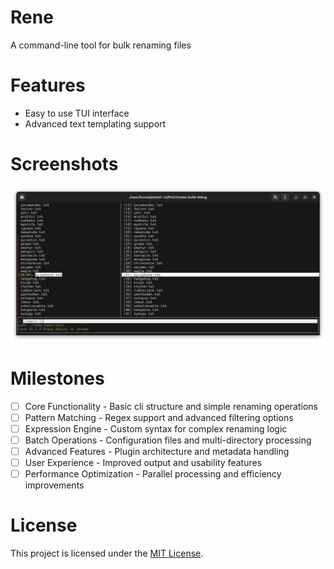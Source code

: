 # Rene 

A command-line tool for bulk renaming files 

# Features 

- Easy to use TUI interface 
- Advanced text templating support

# Screenshots

![screenshot 1](img/2025-05-09_screenshot.png)

# Milestones 

- [ ] Core Functionality - Basic cli structure and simple renaming operations
- [ ] Pattern Matching - Regex support and advanced filtering options
- [ ] Expression Engine - Custom syntax for complex renaming logic 
- [ ] Batch Operations - Configuration files and multi-directory processing 
- [ ] Advanced Features - Plugin architecture and metadata handling 
- [ ] User Experience - Improved output and usability features 
- [ ] Performance Optimization - Parallel processing and efficiency improvements 

# License 

This project is licensed under the [MIT License](https://mit-license.org/).